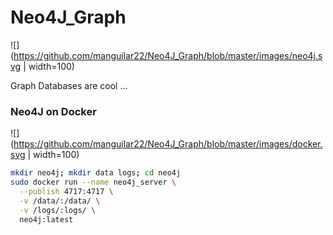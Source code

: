 # Neo4J_Graph

![](https://github.com/manguilar22/Neo4J_Graph/blob/master/images/neo4j.svg | width=100)

Graph Databases are cool ...

### Neo4J on Docker

![](https://github.com/manguilar22/Neo4J_Graph/blob/master/images/docker.svg | width=100)

``` bash
mkdir neo4j; mkdir data logs; cd neo4j
sudo docker run --name neo4j_server \
  --publish 4717:4717 \
  -v /data/:/data/ \
  -v /logs/:logs/ \
  neo4j:latest
```
